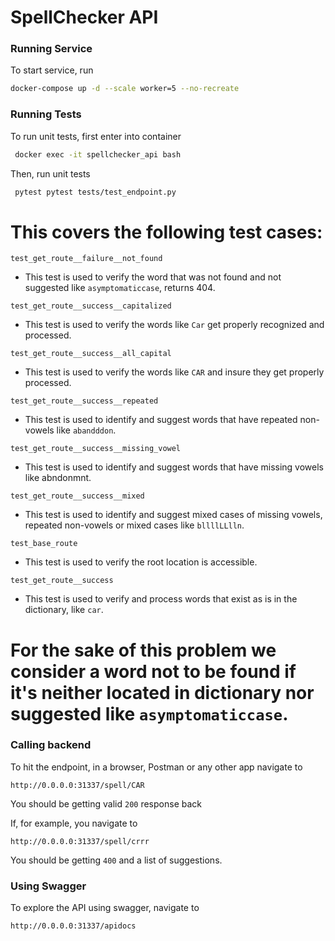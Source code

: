 # SpellChecker API

### Running Service

To start service, run 

```bash
docker-compose up -d --scale worker=5 --no-recreate
```


### Running Tests

To run unit tests, first enter into container

```bash
 docker exec -it spellchecker_api bash
```

Then, run unit tests

```bash
 pytest pytest tests/test_endpoint.py
```

# This covers the following test cases:

 ```test_get_route__failure__not_found``` 
  * This test is used to verify the word that was not found and not suggested like `asymptomaticcase`, returns 404.

 ```test_get_route__success__capitalized```
  * This test is used to verify the words like `Car` get properly recognized and processed.

 ```test_get_route__success__all_capital``` 
  * This test is used to verify the words like `CAR` and insure they get properly processed.

 ```test_get_route__success__repeated```
  * This test is used to identify and suggest words that have repeated non-vowels like `abandddon`.

 ```test_get_route__success__missing_vowel```
  * This test is used to identify and suggest words that have missing vowels like abndonmnt. 

 ```test_get_route__success__mixed```
  * This test is used to identify and suggest mixed cases of missing vowels, repeated non-vowels or mixed cases like `bllllLLlln`.

 ```test_base_route```
  * This test is used to verify the root location is accessible.

 ```test_get_route__success```
  * This test is used to verify and process words that exist as is in the dictionary, like `car`.

# For the sake of this problem we consider a word not to be found if it's neither located in dictionary nor suggested like `asymptomaticcase`.

### Calling backend

To hit the endpoint, in a browser, Postman or any other app navigate to

```
http://0.0.0.0:31337/spell/CAR
```

You should be getting valid `200` response back

If, for example, you navigate to

```
http://0.0.0.0:31337/spell/crrr
```

You should be getting `400` and a list of suggestions.


### Using Swagger

To explore the API using swagger, navigate to


```
http://0.0.0.0:31337/apidocs
```



